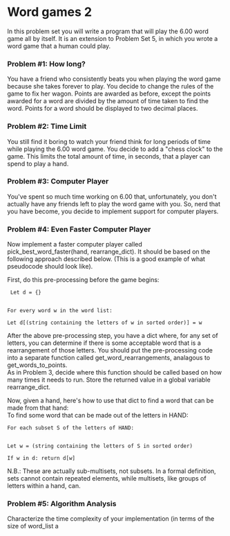 # Word games 2
<p>In this problem set you will write a program that will play the 6.00 word game all by itself. It is an
extension to Problem Set 5, in which you wrote a word game that a human could play.</p>

<h3>Problem #1: How long?</h3>
<p>You have a friend who consistently beats you when playing the word game because she takes forever
to play. You decide to change the rules of the game to fix her wagon. Points are awarded as before,
except the points awarded for a word are divided by the amount of time taken to find the word. Points
for a word should be displayed to two decimal places.</p>

<h3>Problem #2: Time Limit</h3>
<p>You still find it boring to watch your friend think for long periods of time while playing the 6.00 word
game. You decide to add a "chess clock" to the game. This limits the total amount of time, in seconds,
that a player can spend to play a hand.</p>

<h3>Problem #3: Computer Player</h3>
<p>You've spent so much time working on 6.00 that, unfortunately, you don't actually have any friends
left to play the word game with you. So, nerd that you have become, you decide to implement support
for computer players.</p>

<h3>Problem #4: Even Faster Computer Player</h3>
<p>Now implement a faster computer player called pick_best_word_faster(hand, rearrange_dict). It
should be based on the following approach described below. (This is a good example of what
pseudocode should look like).</p>  
First, do this pre-processing before the game begins:  
<p><code> Let d = {} <br />
<p>For every word w in the word list:  
<p>Let d[(string containing the letters of w in sorted order)] = w</code></p>
<p>After the above pre-processing step, you have a dict where, for any set of letters, you can determine if 
there is some acceptable word that is a rearrangement of those letters. You should put the
pre-processing code into a separate function called get_word_rearrangements, analagous to
get_words_to_points.<br/>
As in Problem 3, decide where this function should be called based on how many times it needs to run.
Store the returned value in a global variable rearrange_dict.</p>
<p>Now, given a hand, here's how to use that dict to find a word that can be made from that hand:<br/>
To find some word that can be made out of the letters in HAND:
 <p><code>For each subset S of the letters of HAND:
 <p>Let w = (string containing the letters of S in sorted order)
<p>If w in d: return d[w]</code>
<p>N.B.: These are actually sub-multisets, not subsets. In a formal definition, sets cannot contain
repeated elements, while multisets, like groups of letters within a hand, can. </p>

<h3>Problem #5: Algorithm Analysis</h3>
Characterize the time complexity of your implementation (in terms of the size of word_list a
